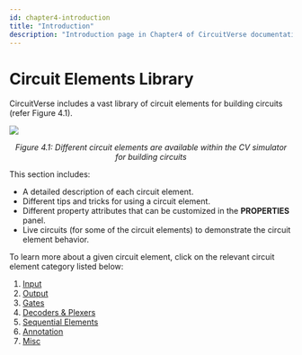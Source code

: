 ```yaml
---
id: chapter4-introduction
title: "Introduction"
description: "Introduction page in Chapter4 of CircuitVerse documentation."
---
```


# Circuit Elements Library

CircuitVerse includes a vast library of circuit elements for building circuits (refer Figure 4.1).

![](/img/img_chapter4/4.1.png)

<div align="center">
  <em>
    Figure 4.1: Different circuit elements are available within the CV simulator
    for building circuits
  </em>
</div>

This section includes:

- A detailed description of each circuit element.
- Different tips and tricks for using a circuit element.
- Different property attributes that can be customized in the **PROPERTIES** panel.
- Live circuits (for some of the circuit elements) to demonstrate the circuit element behavior.

To learn more about a given circuit element, click on the relevant circuit element category listed below:

1. [Input](/chapter4/2input.md)
2. [Output](/chapter4/3output.md)
3. [Gates](/chapter4/4gates.md)
4. [Decoders & Plexers](/chapter4/5muxandplex.md)
5. [Sequential Elements](/chapter4/6sequentialelements.md)
6. [Annotation](/chapter4/7annotation.md)
7. [Misc](/chapter4/8misc.md)
